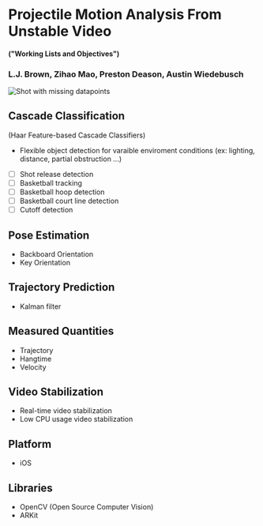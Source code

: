 # Projectile Motion Analysis From Unstable Video 
#### ("Working Lists and Objectives")
### L.J. Brown, Zihao Mao, Preston Deason, Austin Wiedebusch

![Shot with missing datapoints](shot_2.gif)

## Cascade Classification

(Haar Feature-based Cascade Classifiers)

* Flexible object detection for varaible enviroment conditions (ex: lighting, distance, partial obstruction ...)
- [ ] Shot release detection
- [ ] Basketball tracking
- [ ] Basketball hoop detection
- [ ] Basketball court line detection
- [ ] Cutoff detection

## Pose Estimation

* Backboard Orientation
* Key Orientation

## Trajectory Prediction 

* Kalman filter

## Measured Quantities 

* Trajectory
* Hangtime
* Velocity

## Video Stabilization

* Real-time video stabilization
* Low CPU usage video stabilization

## Platform

* iOS

## Libraries

* OpenCV (Open Source Computer Vision)
* ARKit
